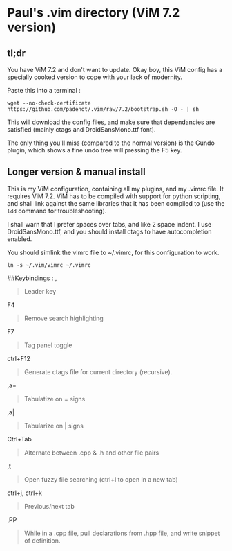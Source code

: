 # Paul's .vim directory (ViM 7.2 version)

## tl;dr 
You have ViM 7.2 and don't want to update. Okay boy, this ViM config has a
specially cooked version to cope with your lack of modernity.

Paste this into a terminal :

``
wget --no-check-certificate https://github.com/padenot/.vim/raw/7.2/bootstrap.sh -O - | sh
``

This will download the config files, and make sure that dependancies are
satisfied (mainly ctags and DroidSansMono.ttf font).

The only thing you'll miss (compared to the normal version) is the Gundo plugin,
which shows a fine undo tree will pressing the F5 key.

## Longer version & manual install

This is my ViM configuration, containing all my plugins, and my .vimrc file.
It requires ViM 7.2. ViM has to be compiled with
support for python scripting, and shall link against the same libraries
that it has been compiled to (use the  ``ldd`` command for troubleshooting).

I shall warn that I prefer spaces over tabs, and like 2 space indent.
I use DroidSansMono.ttf, and you should install ctags to have autocompletion
enabled.

You should simlink the vimrc file to ~/.vimrc, for this configuration to work.

    ln -s ~/.vim/vimrc ~/.vimrc

##Keybindings :
,

> Leader key

F4

> Remove search highlighting

F7

> Tag panel toggle

ctrl+F12

> Generate ctags file for current directory (recursive).

,a=

> Tabulatize on = signs

,a|

> Tabularize on | signs

Ctrl+Tab

> Alternate between .cpp & .h and other file pairs

,t

> Open fuzzy file searching (ctrl+l to open in a new tab)

ctrl+j, ctrl+k

> Previous/next tab

,PP

> While in a .cpp file, pull declarations from .hpp file, and write snippet of definition.
